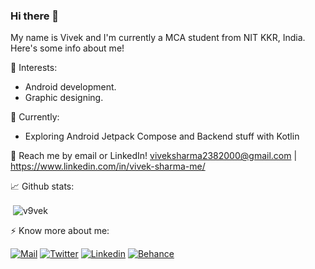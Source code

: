 ### Hi there 👋

My name is Vivek and I'm currently a MCA student from NIT KKR, India. Here's some info about me!

🌱 Interests:
- Android development.
- Graphic designing.

🔭 Currently: 
- Exploring Android Jetpack Compose and Backend stuff with Kotlin

💬 Reach me by email or LinkedIn! viveksharma2382000@gmail.com | https://www.linkedin.com/in/vivek-sharma-me/

📈 Github stats:

<p>&nbsp;<img align="center" src="https://github-readme-stats.vercel.app/api?username=v9vek&show_icons=true&locale=en&bg_color=171717&title_color=FDFDFD&icon_color=60C477&text_color=C5C5C5" alt="v9vek" /></p>

⚡ Know more about me:

[![Mail](https://img.shields.io/badge/-GMail-black?style=for-the-badge&logo=gmail)](mailto:viveksharma2382000@gmail.com)
[![Twitter](https://img.shields.io/badge/-Twitter-black?style=for-the-badge&logo=twitter)](https://twitter.com/V9vek)
[![Linkedin](https://img.shields.io/badge/-LinkedIn-black?style=for-the-badge&logo=Linkedin)](https://www.linkedin.com/in/vivek-sharma-me/)
[![Behance](https://img.shields.io/badge/-Behance-black?style=for-the-badge&logo=Behance)](https://www.behance.net/vivek-sharma-me)
